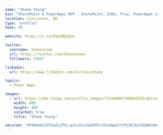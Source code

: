 ```yaml
---
name: "Shane Young"
bio: "SharePoint & PowerApps MVP - SharePoint, O365, Flow, PowerApps consulting? @PowerApps911 | Pure Snark? You found it."
location: Cincinnati, OH
type: "profile"
heat: 89

website: https://t.co/91p5BQ3pUe

twitter:
  username: ShanesCows
  url: https://twitter.com/ShanesCows
  followers: 13647

linkedin:
  url: https://www.linkedin.com/in/cincyshane

topics:
  - Power Apps

images:
  - url: https://pbs.twimg.com/profile_images/713100007398883329/qUzvsvQ3_400x400.jpg
    width: 400
    height: 400
    isCached: true
    title: "Shane Young"

secured: "SP40Xb41iPFZwZzjPVjcq3svU1cdibdFFL+OJuOqed/YlMjQCXUiYGQAKCNnrMSWgr3uprmB/VcRrWfT3/yRQQh2eSK/W66hLMkVXm5ny73YicKqmaGsVYERvZ4kaRMDAjLoZkJu9mMN73QIaf+PsTOKWEYPrXkAz6McJyadq4H95F8VggbeZezQhQ+YVAwQwSg7Q3DUo48KWREyHj21g6Jo9Jqpb8WEsse4Z+EAOrIg9nz/l/11J887FEBObLMck3Pm4tjYsy7jyq06N7fobEUQyPdDlGKpmp3DsBDHSDRL9qdUBhMX4D8jfkValAmUM2KzWJ2g86bcYc0zCFV8qlh1q1rwWAXJjTgWl+Ek1HA87WxJCKN+crExdfBJvv1/IKSYc4BRWP+ml6bKAiIbsD+4dW/rHvKsOJrSK8syspQ=;9QO31ii42TSuvuOMiydUXQ=="
---
```


